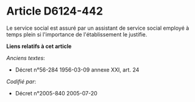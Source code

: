 # Article D6124-442

Le service social est assuré par un assistant de service social employé à temps plein si l'importance de l'établissement le
justifie.

**Liens relatifs à cet article**

_Anciens textes_:

  - Décret n°56-284 1956-03-09 annexe XXI, art. 24

_Codifié par_:

  - Décret n°2005-840 2005-07-20
